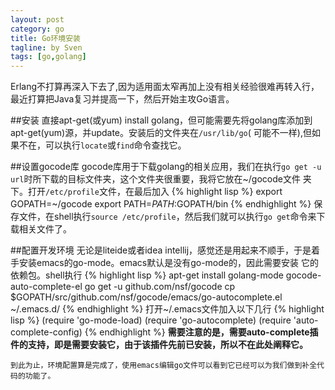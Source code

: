 ```yaml
---
layout: post
category: go
title: Go环境安装
tagline: by Sven
tags: [go,golang]
---
```


Erlang不打算再深入下去了,因为适用面太窄再加上没有相关经验很难再转入行，最近打算把Java复习并提高一下，然后开始主攻Go语言。

<!--more-->

##安装
直接apt-get(或yum) install golang，但可能需要先将golang库添加到apt-get(yum)源，并update。安装后的文件夹在`/usr/lib/go`(
可能不一样),但如果不在，可以执行`locate`或`find`命令查找它。

##设置gocode库
gocode库用于下载golang的相关应用，我们在执行`go get -u url`时所下载的目标文件夹，这个文件夹很重要，我将它放在~/gocode文件
夹下。打开`/etc/profile`文件，在最后加入
{% highlight lisp %}
export GOPATH=~/gocode
export PATH=$PATH:$GOPATH/bin
{% endhighlight %}
 保存文件，在shell执行`source /etc/profile`，然后我们就可以执行`go get`命令来下载相关文件了。

##配置开发环境
无论是liteide或者idea intellij，感觉还是用起来不顺手，于是着手安装emacs的go-mode。emacs默认是没有go-mode的，因此需要安装
它的依赖包。shell执行
{% highlight lisp %}
apt-get install golang-mode gocode-auto-complete-el
go get -u github.com/nsf/gocode
cp $GOPATH/src/github.com/nsf/gocode/emacs/go-autocomplete.el ~/.emacs.d/
{% endhighlight %}
打开~/.emacs文件加入以下几行
{% highlight lisp %}
(require 'go-mode-load)
(require 'go-autocomplete)
(require 'auto-complete-config)
{% endhighlight %}
**需要注意的是，需要auto-complete插件的支持，即是需要安装它，由于该插件先前已安装，所以不在此处阐释它。**

    到此为止，环境配置算是完成了，使用emacs编辑go文件可以看到它已经可以为我们做到补全代码的功能了。
